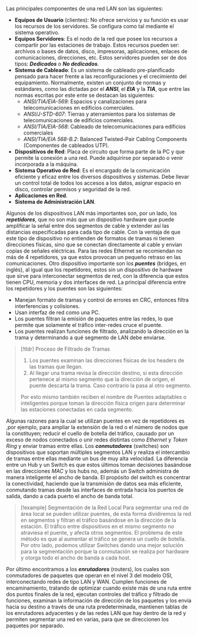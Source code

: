 
Las principales componentes de una red LAN son las siguientes:

- **Equipos de Usuario** (clientes): No ofrece servicios y su función es usar los recursos de los servidores. Se configura como tal mediante el sistema operativo.
- **Equipos Servidores**: Es el nodo de la red que posee los recursos a compartir por las estaciones de trabajo. Estos recursos pueden ser: archivos o bases de datos, disco, impresoras, aplicaciones, enlaces de comunicaciones, direcciones, etc. Estos servidores pueden ser de dos tipos: ***Dedicados*** o ***No dedicados***.
- **Sistema de Cableado**: Es un sistema de cableado pre-planificado pensado para hacer frente a las reconfiguraciones y el crecimiento del equipamiento. Normalmente, existen un conjunto de normas y estándares, como las dictadas por el ***ANSI***, el ***EIA*** y la ***TIA***, que entre las normas escritas por este ente se destacan las siguientes:
	- *ANSI/TIA/EIA-569*: Espacios y canalizaciones para telecomunicaciones en edificios comerciales.
	- *ANSI/J-STD-607*: Tierras y aterramientos para los sistemas de telecomunicaciones de edificios comerciales.
	- *ANSI/TIA/EIA-568*: Cableado de telecomunicaciones para edificios comerciales
	- *ANSI/TIA/EIA 568-B.2*: Balanced Twisted-Pair Cabling Components (Componentes de cableados UTP).
- **Dispositivos de Red**: Placa de circuito que forma parte de la PC y que permite la conexión a una red. Puede adquirirse por separado o venir incorporada a la máquina.
- **Sistema Operativo de Red**: Es el encargado de la comunicación eficiente y eficaz entre los diversos dispositivos y sistemas. Debe llevar un control total de todos los accesos a los datos, asignar espacio en disco, controlar permisos y seguridad de la red.
- **Aplicaciones en Red**.
- **Sistema de Administración LAN**.

Algunos de los dispositivos LAN más importantes son, por un lado, los ***repetidores***, que no son más que un dispositivo hardware que puede amplificar la señal entre dos segmentos de cable y extender así las distancias especificadas para cada tipo de cable. Con la ventaja de que este tipo de dispositivo no entienden de formatos de tramas ni tienen direcciones físicas, sino que se conectan directamente al cable y envían copias de señales eléctricas. Para las redes Ethernet se recomiendan no más de 4 repetidores, ya que estos provocan un pequeño retraso en las comunicaciones.
Otro dispositivo importante son los ***puentes*** (bridges, en inglés), al igual que los repetidores, estos sin un dispositivo de hardware que sirve para interconectar segmentos de red, con la diferencia que estos tienen CPU, memoria y dos interfaces de red. La principal diferencia entre los repetidores y los puentes son las siguientes:
- Manejan formato de tramas y control de errores en CRC, entonces filtra interferencias y colisiones.
- Usan interfaz de red como una PC.
- Los puentes filtran la emisión de paquetes entre las redes, lo que permite que solamente el tráfico inter-redes cruce el puente.
- Los puentes realizan funciones de filtrado, analizando la dirección en la trama y determinando a qué segmento de LAN debe enviarse.

>[!tldr] Proceso de Filtrado de Tramas
>1. Los puentes examinan las direcciones físicas de los headers de las tramas que llegan.
>2. Al llegar una trama revisa la dirección destino, si esta dirección pertenece al mismo segmento que la dirección de origen, el puente descarta la trama. Caso contrario la pasa al otro segmento.
>
>Por esto mismo también reciben el nombre de Puentes adaptables o inteligentes porque toman la dirección física origen para determinar las estaciones conectadas en cada segmento.

Algunas razones para la cual se utilizan puentes en vez de repetidores es ,por ejemplo, para ampliar la extensión de la red o el número de nodos que la constituyen; reducir el cuello de botella del tráfico, causado por un exceso de nodos conectados o unir redes distintas como *Ethernet* y *Token Ring* y enviar tramas entre ellas.
Los ***conmutadores*** (switches) son dispositivos que soportan múltiples segmentos LAN y realiza el intercambio de tramas entre ellas mediante un bus de muy alta velocidad. La diferencia entre un Hub y un Switch es que estos últimos toman decisiones basándose en las direcciones *MAC* y los hubs no, además un Switch administra de manera inteligente el ancho de banda. El propósito del switch es concentrar la conectividad, haciendo que la transmisión de datos sea más eficiente, conmutando tramas desde las interfaces de entrada hacia los puertos de salida, dando a cada puerto el ancho de banda total.

>[!example] Segmentación de la Red Local
>Para segmentar una red de área local se pueden utilizar puentes, de esta forma dividiremos la red en segmentos y filtran el tráfico basándose en la dirección de la estación. El tráfico entre dispositivos en el mismo segmento no atraviesa el puente, y afecta otros segmentos. El problema de este método es que al aumentar el tráfico se genera un cuello de botella.
>Por otro lado, podemos utilizar Switches dando una mejor solución para la segmentación porque la conmutación se realiza por hardware y otorga todo el ancho de banda a cada host.

Por último encontramos a los ***enrutadores*** (routers), los cuales son conmutadores de paquetes que operan en el nivel 3 del modelo OSI, interconectando redes de tipo LAN y WAN. Cumplen funciones de encaminamiento, tratando de optimizar cuando existe más de una ruta entre dos puntos finales de la red, ejecutan controles del tráfico y filtrado de funciones, examinan la información de dirección de los paquetes y los envía hacia su destino a través de una ruta predeterminada, mantienen tablas de los enrutadores adyacentes y de las redes
LAN que hay dentro de la red y permiten segmentar una red en varias, para que se direccionen los paquetes por separado.